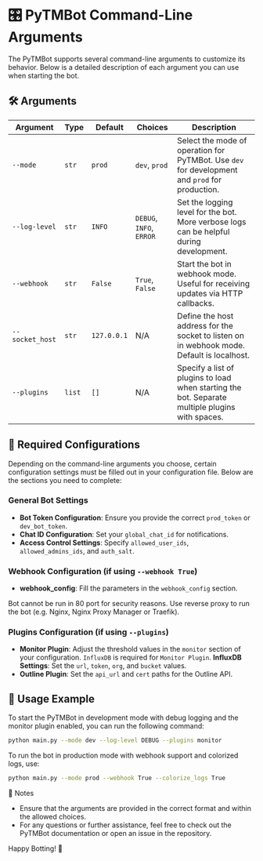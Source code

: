 # 🎛️ PyTMBot Command-Line Arguments

The PyTMBot supports several command-line arguments to customize its behavior. Below is a detailed description of each
argument you can use when starting the bot.

## 🛠️ Arguments

| Argument        | Type   | Default     | Choices                  | Description                                                                                     |
|-----------------|--------|-------------|--------------------------|-------------------------------------------------------------------------------------------------|
| `--mode`        | `str`  | `prod`      | `dev`, `prod`            | Select the mode of operation for PyTMBot. Use `dev` for development and `prod` for production.  |
| `--log-level`   | `str`  | `INFO`      | `DEBUG`, `INFO`, `ERROR` | Set the logging level for the bot. More verbose logs can be helpful during development.         |
| `--webhook`     | `str`  | `False`     | `True`, `False`          | Start the bot in webhook mode. Useful for receiving updates via HTTP callbacks.                 |
| `--socket_host` | `str`  | `127.0.0.1` | N/A                      | Define the host address for the socket to listen on in webhook mode. Default is localhost.      |
| `--plugins`     | `list` | `[]`        | N/A                      | Specify a list of plugins to load when starting the bot. Separate multiple plugins with spaces. |

## 📄 Required Configurations

Depending on the command-line arguments you choose, certain configuration settings must be filled out in your
configuration file. Below are the sections you need to complete:

### General Bot Settings

- **Bot Token Configuration**: Ensure you provide the correct `prod_token` or `dev_bot_token`.
- **Chat ID Configuration**: Set your `global_chat_id` for notifications.
- **Access Control Settings**: Specify `allowed_user_ids`, `allowed_admins_ids`, and `auth_salt`.

### Webhook Configuration (if using `--webhook True`)

- **webhook_config**: Fill the parameters in the `webhook_config` section.

Bot cannot be run in 80 port for security reasons. Use reverse proxy to run the bot (e.g. Nginx, Nginx Proxy Manager or
Traefik).

### Plugins Configuration (if using `--plugins`)

- **Monitor Plugin**: Adjust the threshold values in the `monitor` section of your configuration.
  `InfluxDB` is required for `Monitor Plugin`. **InfluxDB Settings**: Set the `url`, `token`, `org`, and `bucket`
  values.
- **Outline Plugin**: Set the `api_url` and `cert` paths for the Outline API.

## 🚀 Usage Example

To start the PyTMBot in development mode with debug logging and the monitor plugin enabled, you can run the following
command:

```bash
python main.py --mode dev --log-level DEBUG --plugins monitor
```

To run the bot in production mode with webhook support and colorized logs, use:

```bash
python main.py --mode prod --webhook True --colorize_logs True
```

📜 Notes

- Ensure that the arguments are provided in the correct format and within the allowed choices.
- For any questions or further assistance, feel free to check out the PyTMBot documentation or open an issue in the
  repository.

Happy Botting! 🤖